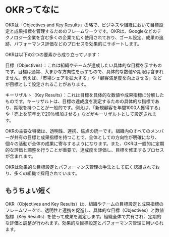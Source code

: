 # OKRってなに

OKRは「Objectives and Key Results」の略で、ビジネスや組織において目標設定と成果指標を管理するためのフレームワークです。OKRは、Googleなどのテクノロジー企業を含む多くの企業で広く使用されており、ゴール設定、成果の追跡、パフォーマンス評価などのプロセスを効果的にサポートします。

OKRは以下の2つの要素から成り立っています：

目標（Objectives）：これは組織やチームが達成したい具体的な目標を示すものです。目標は通常、大まかな方向性を示すもので、具体的な数値や期限は含まれません。例えば、「市場シェアを拡大する」や「顧客満足度を向上させる」などが目標として設定されることがあります。

キーリザルト（Key Results）：これは目標を具体的な数値や成果指標に分解したものです。キーリザルトは、目標の達成度を測定するための具体的な指標であり、期限を持つことが一般的です。例えば、「新規顧客を年間1000人獲得する」や「売上を前年比で20％増加させる」などがキーリザルトとして設定されます。

OKRの主要な特徴は、透明性、連携、焦点の統一です。組織内のすべてのメンバーが共有の目標と成果指標を持つことで、全体としての方向性が明確になり、個々の活動が全体の成果に寄与するようになります。また、OKRは一般的に定期的な評価と調整を行うことが重要で、達成度を評価し、目標を修正するプロセスが含まれます。

OKRは効果的な目標設定とパフォーマンス管理の手法として広く認識されており、多くの組織で採用されています。

## もうちょい短く


OKR（Objectives and Key Results）は、組織やチームの目標設定と成果指標のフレームワークで、透明性と連携を促進し、具体的な目標（Objectives）と数値指標（Key Results）を使って成果を測定します。組織全体で共有され、定期的な評価と調整が行われます。効果的な目標設定とパフォーマンス管理に用いられます。